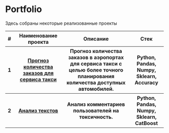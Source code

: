 # Portfolio
Здесь собраны некоторые реализованные проекты

<table>
<tr><th>#</th><th>Наименование проекта</th><th>Описание</th><th>Стек</th></tr>
<tr><th>1</th><th><a href="https://github.com/Sultan1448/My-Projects/blob/main/Service%20Taxi/Project%20%E2%84%9612.ipynb">Прогноз количества заказов для сервиса такси</th><th>Прогноз количества заказов в аэропортах
для сервиса такси с целью более точного планирования количества доступных
автомобилей.</a></th><th>Python, Pandas, Numpy, Sklearn, Accuracy</th></tr>
<tr><th>2</th><th><a href="https://github.com/Sultan1448/My-Projects/blob/main/Analyzing%20Texts/Project%20%E2%84%969.ipynb">Анализ текстов</th><th>Анализ комментариев пользователей на токсичность.</a></th><th>Python, Pandas, Numpy, Sklearn, CatBoost</th></tr>

</table>

